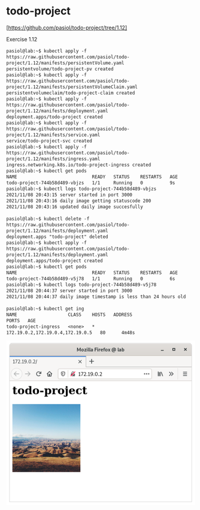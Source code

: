 # todo-project

[https://github.com/pasiol/todo-project/tree/1.12]

Exercise 1.12

    pasiol@lab:~$ kubectl apply -f https://raw.githubusercontent.com/pasiol/todo-project/1.12/manifests/persistentVolume.yaml
    persistentvolume/todo-project-pv created
    pasiol@lab:~$ kubectl apply -f https://raw.githubusercontent.com/pasiol/todo-project/1.12/manifests/persistentVolumeClaim.yaml
    persistentvolumeclaim/todo-project-claim created
    pasiol@lab:~$ kubectl apply -f https://raw.githubusercontent.com/pasiol/todo-project/1.12/manifests/deployment.yaml
    deployment.apps/todo-project created
    pasiol@lab:~$ kubectl apply -f https://raw.githubusercontent.com/pasiol/todo-project/1.12/manifests/service.yaml
    service/todo-project-svc created
    pasiol@lab:~$ kubectl apply -f https://raw.githubusercontent.com/pasiol/todo-project/1.12/manifests/ingress.yaml
    ingress.networking.k8s.io/todo-project-ingress created
    pasiol@lab:~$ kubectl get pods
    NAME                            READY   STATUS    RESTARTS   AGE
    todo-project-744b58d489-vbjzs   1/1     Running   0          9s
    pasiol@lab:~$ kubectl logs todo-project-744b58d489-vbjzs
    2021/11/08 20:43:15 server started in port 3000
    2021/11/08 20:43:16 daily image getting statuscode 200
    2021/11/08 20:43:16 updated daily image succesfully

    pasiol@lab:~$ kubectl delete -f https://raw.githubusercontent.com/pasiol/todo-project/1.12/manifests/deployment.yaml
    deployment.apps "todo-project" deleted
    pasiol@lab:~$ kubectl apply -f https://raw.githubusercontent.com/pasiol/todo-project/1.12/manifests/deployment.yaml
    deployment.apps/todo-project created
    pasiol@lab:~$ kubectl get pods
    NAME                            READY   STATUS    RESTARTS   AGE
    todo-project-744b58d489-v5j78   1/1     Running   0          6s
    pasiol@lab:~$ kubectl logs todo-project-744b58d489-v5j78
    2021/11/08 20:44:37 server started in port 3000
    2021/11/08 20:44:37 daily image timestamp is less than 24 hours old

    pasiol@lab:~$ kubectl get ing
    NAME                   CLASS    HOSTS   ADDRESS                            PORTS   AGE
    todo-project-ingress   <none>   *       172.19.0.2,172.19.0.4,172.19.0.5   80      4m48s

![Screeshot](images/1.12.png)










